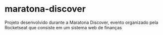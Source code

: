 # maratona-discover
Projeto desenvolvido durante a Maratona Discover, evento organizado pela Rocketseat que consiste em um sistema web de finanças
